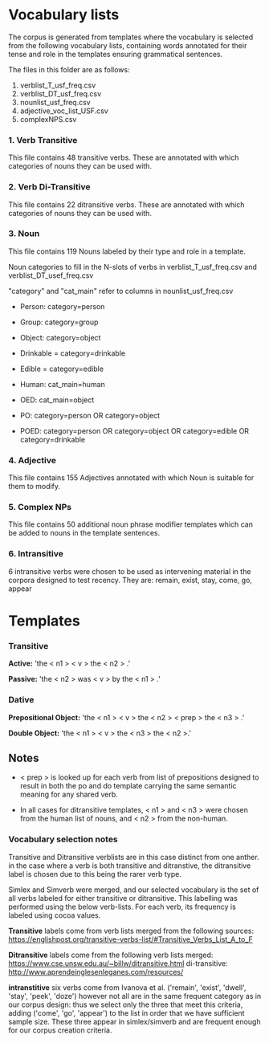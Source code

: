 # Vocabulary lists
The corpus is generated from templates where the vocabulary is selected from the following vocabulary lists, containing words annotated for their tense and role in the templates ensuring grammatical sentences.

The files in this folder are as follows:
1. verblist_T_usf_freq.csv
2. verblist_DT_usf_freq.csv
3. nounlist_usf_freq.csv
4. adjective_voc_list_USF.csv
5. complexNPS.csv


### 1. Verb Transitive
This file contains 48 transitive verbs. These are annotated with which categories of nouns they can be used with.

### 2. Verb Di-Transitive
This file contains 22 ditransitive verbs. These are annotated with which categories of nouns they can be used with.

### 3. Noun
This file contains 119 Nouns labeled by their type and role in a template.

Noun categories to fill in the N-slots of verbs in
verblist_T_usf_freq.csv and verblist_DT_usef_freq.csv

"category" and "cat_main" refer to columns in nounlist_usf_freq.csv


- Person: category=person
- Group: category=group
- Object: category=object
- Drinkable = category=drinkable
- Edible = category=edible

- Human: cat_main=human
- OED: cat_main=object

- PO: category=person OR category=object
- POED: category=person OR category=object OR category=edible OR category=drinkable

### 4. Adjective
This file contains 155 Adjectives annotated with which Noun is suitable for them to modify.

### 5. Complex NPs
This file contains 50 additional noun phrase modifier templates which can be added to nouns in the template sentences.

### 6. Intransitive
6 intransitive verbs were chosen to be used as intervening material in the corpora designed to test recency. They are: remain, exist, stay, come, go, appear


# Templates

### Transitive

**Active:** 'the < n1 > < v > the < n2 > .'

**Passive:** 'the < n2 > was < v > by the < n1 > .'

### Dative

**Prepositional Object:** 'the < n1 > < v > the < n2 > < prep  > the < n3 > .'

**Double Object:** 'the < n1 > < v > the < n3 > the < n2 >.'

## Notes
- < prep > is looked up for each verb from list of prepositions designed to result in both the po and do template carrying the same semantic meaning for any shared verb.

- In all cases for ditransitive templates, < n1 > and < n3 > were chosen from the human list of nouns, and < n2 > from the non-human.

### Vocabulary selection notes
Transitive and Ditransitive verblists are in this case distinct from one anther. in the case where a verb is both transitive and ditranstive, the ditransitive label is chosen due to this being the rarer verb type.

Simlex and Simverb were merged, and our selected vocabulary is the set of all verbs labeled for either transitive or ditransitive. This labelling was performed using the below verb-lists. For each verb, its frequency is labeled using cocoa values.

**Transitive** labels come from verb lists merged from the following sources:
https://englishpost.org/transitive-verbs-list/#Transitive_Verbs_List_A_to_F


**Ditransitive** labels come from the following verb lists merged:
https://www.cse.unsw.edu.au/~billw/ditransitive.html
di-transitive: http://www.aprendeinglesenleganes.com/resources/

**intranstitive** six verbs come from Ivanova et al. ('remain', 'exist', 'dwell', 'stay', 'peek', 'doze') however not all are in the same frequent category as in our corpus design: thus we select only the three that meet this criteria, adding ('come', 'go', 'appear') to the list in order that we have sufficient sample size. These three appear in simlex/simverb and are frequent enough for our corpus creation criteria.
